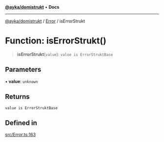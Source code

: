 [**@ayka/domistrukt**](../../../README.md) • **Docs**

***

[@ayka/domistrukt](../../../globals.md) / [Error](../README.md) / isErrorStrukt

# Function: isErrorStrukt()

> **isErrorStrukt**(`value`): `value is ErrorStruktBase`

## Parameters

• **value**: `unknown`

## Returns

`value is ErrorStruktBase`

## Defined in

[src/Error.ts:163](https://github.com/AndreyMork/domistrukt/blob/c8d404d2a2ad3b5db17fcead4d4e5821b1cc97ac/src/Error.ts#L163)
